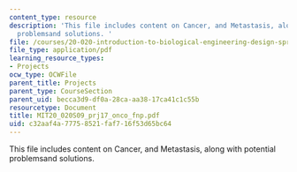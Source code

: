 ```yaml
---
content_type: resource
description: 'This file includes content on Cancer, and Metastasis, along with potential
  problemsand solutions. '
file: /courses/20-020-introduction-to-biological-engineering-design-spring-2009/c32aaf4a77758521faf716f53d65bc64_MIT20_020S09_prj17_onco_fnp.pdf
file_type: application/pdf
learning_resource_types:
- Projects
ocw_type: OCWFile
parent_title: Projects
parent_type: CourseSection
parent_uid: becca3d9-df0a-28ca-aa38-17ca41c1c55b
resourcetype: Document
title: MIT20_020S09_prj17_onco_fnp.pdf
uid: c32aaf4a-7775-8521-faf7-16f53d65bc64
---
```

This file includes content on Cancer, and Metastasis, along with potential problemsand solutions. 

